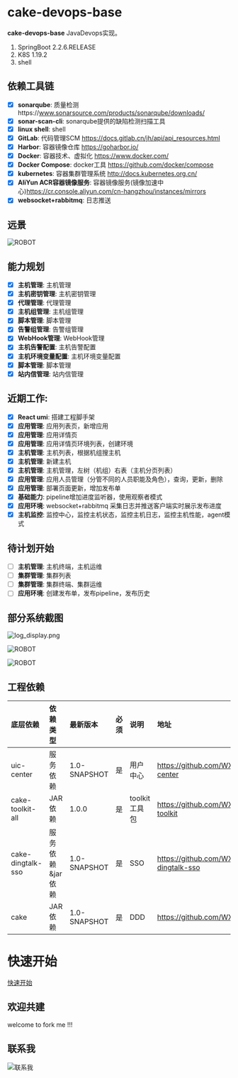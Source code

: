 # cake-devops-base

**cake-devops-base** JavaDevops实现。

1. SpringBoot 2.2.6.RELEASE
2. K8S 1.19.2
3. shell

## 依赖工具链

- [x] **sonarqube**: 质量检测https://www.sonarsource.com/products/sonarqube/downloads/
- [x] **sonar-scan-cli**: sonarqube提供的缺陷检测扫描工具
- [x] **linux shell**: shell
- [x] **GitLab**: 代码管理SCM https://docs.gitlab.cn/jh/api/api_resources.html
- [x] **Harbor**: 容器镜像仓库 https://goharbor.io/
- [x] **Docker**: 容器技术、虚拟化 https://www.docker.com/
- [x] **Docker Compose**: docker工具 https://github.com/docker/compose
- [x] **kubernetes**: 容器集群管理系统 http://docs.kubernetes.org.cn/
- [x] **AliYun ACR容器镜像服务**: 容器镜像服务(镜像加速中心)https://cr.console.aliyun.com/cn-hangzhou/instances/mirrors
- [x] **websocket+rabbitmq**: 日志推送

## 远景

![ROBOT](https://github.com/WXzhongwang/cake-devops-base/blob/main/images/future.png)

## 能力规划

- [x] **主机管理**: 主机管理
- [x] **主机密钥管理**: 主机密钥管理
- [x] **代理管理**: 代理管理
- [x] **主机组管理**: 主机组管理
- [x] **脚本管理**: 脚本管理
- [x] **告警组管理**: 告警组管理
- [x] **WebHook管理**: WebHook管理
- [x] **主机告警配置**: 主机告警配置
- [x] **主机环境变量配置**: 主机环境变量配置
- [x] **脚本管理**: 脚本管理
- [x] **站内信管理**: 站内信管理

## 近期工作:

- [x] **React umi**: 搭建工程脚手架
- [x] **应用管理**: 应用列表页，新增应用
- [x] **应用管理**: 应用详情页
- [x] **应用管理**: 应用详情页环境列表，创建环境
- [x] **主机管理**: 主机列表，根据机组搜主机
- [x] **主机管理**: 新建主机
- [x] **主机管理**: 主机管理，左树（机组）右表（主机分页列表）
- [x] **应用管理**: 应用人员管理（分管不同的人员职能及角色），查询，更新，删除
- [x] **应用管理**: 部署页面更新，增加发布单
- [x] **基础能力**: pipeline增加进度监听器，使用观察者模式
- [x] **应用环境**: websocket+rabbitmq 采集日志并推送客户端实时展示发布进度
- [x] **主机监控**: 监控中心，监控主机状态，监控主机日志，监控主机性能，agent模式

## 待计划开始

- [ ] **主机管理**: 主机终端，主机运维
- [ ] **集群管理**: 集群列表
- [ ] **集群管理**: 集群终端、集群运维
- [ ] **应用环境**: 创建发布单，发布pipeline，发布历史

## 部分系统截图

![log_display.png](https://github.com/WXzhongwang/cake-devops-base/blob/main/images%2Flog_display.png)

![ROBOT](https://github.com/WXzhongwang/cake-devops-base/blob/main/images/WechatIMG869.jpeg)

![ROBOT](https://github.com/WXzhongwang/cake-devops-base/blob/main/images/web.jpg)

## 工程依赖

| 底层依赖              | 依赖类型       | 最新版本         | 必须 | 说明         | 地址                                               |
|:------------------|:-----------|:-------------|:---|:-----------|:-------------------------------------------------|
| uic-center        | 服务依赖       | 1.0-SNAPSHOT | 是  | 用户中心       | https://github.com/WXzhongwang/uic-center        | 
| cake-toolkit-all  | JAR 依赖     | 1.0.0        | 是  | toolkit工具包 | https://github.com/WXzhongwang/cake-toolkit      | 
| cake-dingtalk-sso | 服务依赖&jar依赖 | 1.0-SNAPSHOT | 是  | SSO        | https://github.com/WXzhongwang/cake-dingtalk-sso | 
| cake              | JAR 依赖     | 1.0-SNAPSHOT | 是  | DDD        | https://github.com/WXzhongwang/cake              | 

# 快速开始

[快速开始](https://github.com/WXzhongwang/cake-devops-base/blob/main/README_QUICKSTART.md)

## 欢迎共建

welcome to fork me !!!

## 联系我

![联系我](https://github.com/WXzhongwang/cake-devops-base/blob/main/images/CONCACT_ME.png)